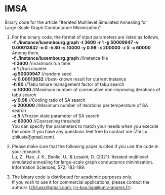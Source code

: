 # IMSA
Binary code for the article "Iterated Multilevel Simulated Annealing for Large-Scale Graph Conductance Minimization"

1. For the binary code, the format of input parameters are listed as follows,      
   **-f ./instance/luxembourg.graph -t 3600 -r 1 -g 50009947 -v 0.00013832 -n 0 -h 80 -s 10000 -y 0.98 -x 200000 -z 5 -c 60000**    
   Among them,   
   **-f ./instance/luxembourg.graph** //instance file  
   **-t 3600**                        //maximum run time  
   **-r 1**                           //run counter  
   **-g 50009947**                    //random seed  
   **-v 0.00013832**                  //best-known result for current instance  
   **-h 80**                          //Tabu tenure management factor of tabu search  
   **-s 10000**                       //Maximum number of consecutive non-improving iterations of tabu search  
   **-y 0.98**                        //Cooling ratio of SA search  
   **-x 200000**                      //Maximum number of iterations per temperature of SA search  
   **-z 5**                           //Frozen state parameter of SA search  
   **-c 60000**                       //Coarsening threshold  
  You can specify the parameters to match your needs when you execute the code.
  If you have any questions feel free to contact me (Zhi Lu: zhilusix@gmail.com).
  
2. Please make sure that the following paper is cited if you use the code in your research.    
   Lu, Z., Hao, J. K., Benlic, U., & Lesaint, D. (2021). Iterated multilevel simulated annealing for large-scale graph conductance minimization. Information Sciences, 572, 182-199.

3. The binary code is distributed for academic purposes only.    
   If you wish to use it for commercial applications, please contact the authors (zhilusix@gmail.com, jin-kao.hao@univ-angers.fr).
